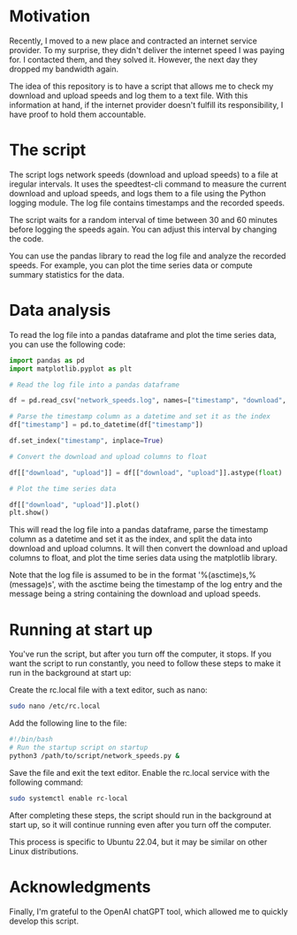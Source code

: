 # Motivation

Recently, I moved to a new place and contracted an internet service provider. To my surprise, they didn't deliver the internet speed I was paying for. I contacted them, and they solved it. However, the next day they dropped my bandwidth again.

The idea of this repository is to have a script that allows me to check my download and upload speeds and log them to a text file. With this information at hand, if the internet provider doesn't fulfill its responsibility, I have proof to hold them accountable.

# The script

The script logs network speeds (download and upload speeds) to a file at iregular intervals. It uses the speedtest-cli command to measure the current download and upload speeds, and logs them to a file using the Python logging module. The log file contains timestamps and the recorded speeds.

The script waits for a random interval of time between 30 and 60 minutes before logging the speeds again. You can adjust this interval by changing the code.

You can use the pandas library to read the log file and analyze the recorded speeds. For example, you can plot the time series data or compute summary statistics for the data.

# Data analysis

To read the log file into a pandas dataframe and plot the time series data, you can use the following code:


```python
import pandas as pd
import matplotlib.pyplot as plt

# Read the log file into a pandas dataframe

df = pd.read_csv("network_speeds.log", names=["timestamp", "download", "upload"])

# Parse the timestamp column as a datetime and set it as the index
df["timestamp"] = pd.to_datetime(df["timestamp"])

df.set_index("timestamp", inplace=True)

# Convert the download and upload columns to float

df[["download", "upload"]] = df[["download", "upload"]].astype(float)

# Plot the time series data

df[["download", "upload"]].plot()
plt.show()
```
This will read the log file into a pandas dataframe, parse the timestamp column as a datetime and set it as the index, and split the data into download and upload columns. It will then convert the download and upload columns to float, and plot the time series data using the matplotlib library.

Note that the log file is assumed to be in the format '%(asctime)s,%(message)s', with the asctime being the timestamp of the log entry and the message being a string containing the download and upload speeds.

# Running at start up

You've run the script, but after you turn off the computer, it stops. If you want the script to run constantly, you need to follow these steps to make it run in the background at start up:

Create the rc.local file with a text editor, such as nano:
```bash
sudo nano /etc/rc.local
```
Add the following line to the file:
```bash
#!/bin/bash
# Run the startup script on startup
python3 /path/to/script/network_speeds.py &
```
Save the file and exit the text editor.
Enable the rc.local service with the following command:
```bash
sudo systemctl enable rc-local
```
After completing these steps, the script should run in the background at start up, so it will continue running even after you turn off the computer.

This process is specific to Ubuntu 22.04, but it may be similar on other Linux distributions.

# Acknowledgments 

Finally, I'm grateful to the OpenAI chatGPT tool, which allowed me to quickly develop this script.